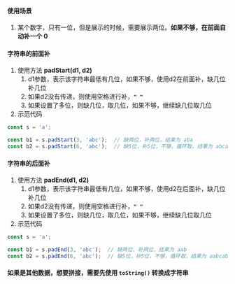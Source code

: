 
#### 使用场景
1. 某个数字，只有一位，但是展示的时候，需要展示两位。**如果不够，在前面自动补一个 0**




#### 字符串的前面补
1. 使用方法 **padStart(d1, d2)**
   1. d1参数，表示该字符串最低有几位，如果不够，使用d2在前面补，缺几位补几位
   2. 如果d2没有传递，则使用空格进行补，**`" "`**
   3. 如果设置了多位，则缺几位，取几位，如果不够，继续缺几位取几位
2. 示范代码
```js
const s = 'a';

const b1 = s.padStart(3, 'abc');  // 缺两位，补两位，结果为 aba
const b2 = s.padStart(6, 'abc');  // 缺5位，补5位，不够，循环取，结果为 abcaba
```




#### 字符串的后面补
1. 使用方法 **padEnd(d1, d2)**
   1. d1参数，表示该字符串最低有几位，如果不够，使用d2在后面补，缺几位补几位
   2. 如果d2没有传递，则使用空格进行补，**`" "`**
   3. 如果设置了多位，则缺几位，取几位，如果不够，继续缺几位取几位
2. 示范代码
```js
const s = 'a';

const b1 = s.padEnd(3, 'abc');  // 缺两位，补两位，结果为 aab
const b2 = s.padEnd(6, 'abc');  // 缺5位，补5位，不够，循环取，结果为 aabcab
```



#### 如果是其他数据，想要拼接，需要先使用 `toString()` 转换成字符串